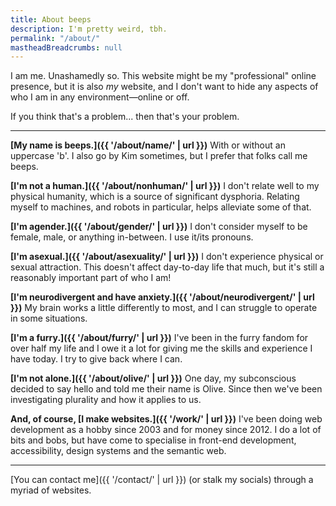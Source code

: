 ```yaml
---
title: About beeps
description: I'm pretty weird, tbh.
permalink: "/about/"
mastheadBreadcrumbs: null
---
```


I am me. Unashamedly so. This website might be my "professional" online presence, but it is also _my_ website, and I don't want to hide any aspects of who I am in any environment—online or off.

If you think that's a problem... then that's your problem.

---

<strong class="kimHeading-s">[My name is beeps.]({{ '/about/name/' | url }})</strong>
With or without an uppercase 'b'. I also go by Kim sometimes, but I prefer that folks call me beeps.

<strong class="kimHeading-s">[I'm not a human.]({{ '/about/nonhuman/' | url }})</strong>
I don't relate well to my physical humanity, which is a source of significant dysphoria. Relating myself to machines, and robots in particular, helps alleviate some of that.

<strong class="kimHeading-s">[I'm agender.]({{ '/about/gender/' | url }})</strong>
I don't consider myself to be female, male, or anything in-between. I use it/its pronouns.

<strong class="kimHeading-s">[I'm asexual.]({{ '/about/asexuality/' | url }})</strong>
I don't experience physical or sexual attraction. This doesn't affect day-to-day life that much, but it's still a reasonably important part of who I am!

<strong class="kimHeading-s">[I'm neurodivergent and have anxiety.]({{ '/about/neurodivergent/' | url }})</strong>
My brain works a little differently to most, and I can struggle to operate in some situations.

<strong class="kimHeading-s">[I'm a furry.]({{ '/about/furry/' | url }})</strong>
I've been in the furry fandom for over half my life and I owe it a lot for giving me the skills and experience I have today. I try to give back where I can.

<strong class="kimHeading-s">[I'm not alone.]({{ '/about/olive/' | url }})</strong>
One day, my subconscious decided to say hello and told me their name is Olive. Since then we've been investigating plurality and how it applies to us.

<strong class="kimHeading-s">And, of course, [I make websites.]({{ '/work/' | url }})</strong>
I've been doing web development as a hobby since 2003 and for money since 2012. I do a lot of bits and bobs, but have come to specialise in front-end development, accessibility, design systems and the semantic web.

<hr class="kimRule">

[You can contact me]({{ '/contact/' | url }}) (or stalk my socials) through a myriad of websites.
